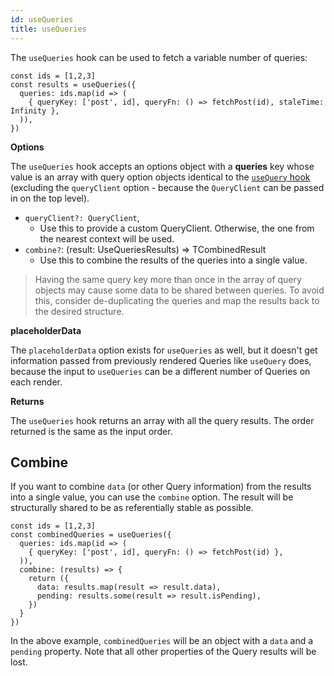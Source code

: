 ```yaml
---
id: useQueries
title: useQueries
---
```


The `useQueries` hook can be used to fetch a variable number of queries:

```tsx
const ids = [1,2,3]
const results = useQueries({
  queries: ids.map(id => (
    { queryKey: ['post', id], queryFn: () => fetchPost(id), staleTime: Infinity },
  )),
})
```

**Options**

The `useQueries` hook accepts an options object with a **queries** key whose value is an array with query option objects identical to the [`useQuery` hook](../reference/useQuery) (excluding the `queryClient` option - because the `QueryClient` can be passed in on the top level).

- `queryClient?: QueryClient`,
  - Use this to provide a custom QueryClient. Otherwise, the one from the nearest context will be used.
- `combine?`: (result: UseQueriesResults) => TCombinedResult
  - Use this to combine the results of the queries into a single value.

> Having the same query key more than once in the array of query objects may cause some data to be shared between queries. To avoid this, consider de-duplicating the queries and map the results back to the desired structure.

**placeholderData**

The `placeholderData` option exists for `useQueries` as well, but it doesn't get information passed from previously rendered Queries like `useQuery` does, because the input to `useQueries` can be a different number of Queries on each render.

**Returns**

The `useQueries` hook returns an array with all the query results. The order returned is the same as the input order.

## Combine

If you want to combine `data` (or other Query information) from the results into a single value, you can use the `combine` option. The result will be structurally shared to be as referentially stable as possible.

```tsx
const ids = [1,2,3]
const combinedQueries = useQueries({
  queries: ids.map(id => (
    { queryKey: ['post', id], queryFn: () => fetchPost(id) },
  )),
  combine: (results) => {
    return ({
      data: results.map(result => result.data),
      pending: results.some(result => result.isPending),
    })
  }
})
```

In the above example, `combinedQueries` will be an object with a `data` and a `pending` property. Note that all other properties of the Query results will be lost.
